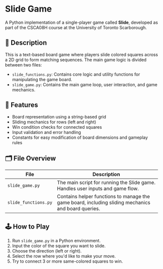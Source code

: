 # Slide Game

A Python implementation of a single-player game called **Slide**, developed as part of the CSCA08H course at the University of Toronto Scarborough.

## 📜 Description

This is a text-based board game where players slide colored squares across a 2D grid to form matching sequences. The main game logic is divided between two files:

- `slide_functions.py`: Contains core logic and utility functions for manipulating the game board.
- `slide_game.py`: Contains the main game loop, user interaction, and game mechanics.

## 🧩 Features

- Board representation using a string-based grid
- Sliding mechanics for rows (left and right)
- Win condition checks for connected squares
- Input validation and error handling
- Constants for easy modification of board dimensions and gameplay rules

## 🗂️ File Overview

| File              | Description                                                                 |
|-------------------|-----------------------------------------------------------------------------|
| `slide_game.py`   | The main script for running the Slide game. Handles user inputs and game flow. |
| `slide_functions.py` | Contains helper functions to manage the game board, including sliding mechanics and board queries. |

## 🕹️ How to Play

1. Run `slide_game.py` in a Python environment.
2. Input the color of the square you want to slide.
3. Choose the direction (left or right).
4. Select the row where you'd like to make your move.
5. Try to connect 3 or more same-colored squares to win.
